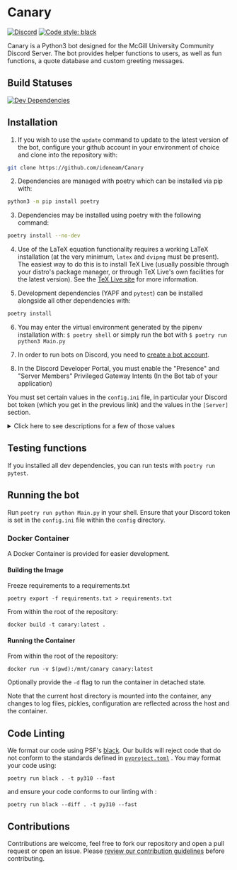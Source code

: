 # Canary

 [![Discord](https://img.shields.io/discord/236668784948019202.svg)](https://discord.gg/HDHvv58)
 [![Code style: black](https://img.shields.io/badge/code%20style-black-000000.svg)](https://github.com/psf/black)

Canary is a Python3 bot designed for the McGill University Community Discord Server. The bot provides helper functions to users, as well as fun functions, a quote database and custom greeting messages.

## Build Statuses

[![Dev Dependencies](https://github.com/idoneam/Canary/workflows/Dev%20Dependencies/badge.svg?branch=dev)](https://github.com/idoneam/Canary/actions?query=workflow%3A%22Dev+Dependencies%22+branch%3Adev)

## Installation

1. If you wish to use the `update` command to update to the latest version of the bot, configure your github account in
your environment of choice and clone into the repository with:

```bash
git clone https://github.com/idoneam/Canary
```

2. Dependencies are managed with poetry which can be installed via pip with:

```bash
python3 -m pip install poetry
```

3. Dependencies may be installed using poetry with the following command:

```bash
poetry install --no-dev
```

4. Use of the LaTeX equation functionality requires a working LaTeX installation (at the very minimum, `latex` and `dvipng` must be present). The easiest way to do this is to install TeX Live (usually possible through your distro's package manager, or through TeX Live's own facilities for the latest version). See the [TeX Live site](https://tug.org/texlive/) for more information.

5. Development dependencies (YAPF and `pytest`) can be installed alongside all other dependencies with:

```bash
poetry install
```

6. You may enter the virtual environment generated by the pipenv installation with: `$ poetry shell` or simply run the bot with `$ poetry run python3 Main.py`

7. In order to run bots on Discord, you need to [create a bot account](https://github.com/reactiflux/discord-irc/wiki/Creating-a-discord-bot-&-getting-a-token).

8. In the Discord Developer Portal, you must enable the "Presence" and "Server Members" Privileged Gateway Intents (In the Bot tab of your application)

You must set certain values in the `config.ini` file, in particular your Discord bot token (which you get in the previous link) and the values in the `[Server]` section.
<details><summary>Click here to see descriptions for a few of those values</summary><p>

(For values that use Discord IDs, see [this](https://support.discordapp.com/hc/en-us/articles/206346498-Where-can-I-find-my-User-Server-Message-ID-) to know how to find them)

* `[Discord]`
  * `Key`: Your Discord bot token.
* `[Server]`
    * `ServerID`: Your server ID.
    * `CommandPrefix`: What a message should begin with to be considered a command.
    * `BotName`: The name of your bot.
* `[Emoji]`
    * `UpvoteEmoji`: The name of your upvote emoji (for the score function).
    * `DownvoteEmoji`: The name of your downvote emoji.
    * `BannerVoteEmoji`: The name of the emoji that is used to vote on Banner of the Week Contests.
* `[Roles]`
    * `ModeratorRole`: The name of the role that your moderators have (for functions like DMing users).
    * `DeveloperRole`: The name of the role that your developers have (for functions like restarting the bot). This could be the same role than moderator.
    * `McgillianRole`: The name of the role that verified McGillians have.
    * `HonoraryMcGillianRole`: The name of the role that Honorary McGillians (verified Non-McGillians) have.
    * `BannerRemindersRole`: The name of the role that is pinged when a Banner of the Week Contest starts.
    * `BannerWinnerRole`: The name of the role that is given to users that win a Banner of the Week Contest.
    * `TrashTierBannerRole`: The name of the role that is given to users that are banned from submitting in Banner of the Week Contests.
    * `NoFoodSpottingRole`: The name of the role assigned to abusers of the foodspotting command that will prevent them from using it.
    * `SecretCrabbo`: The name of the role for users that wish to be pinged for secret crabbo celebrations.
* `[Channels]`
    * `ReceptionChannel`: The name of the channel that will receive messages sent to the bot through the `answer` command (and where messages sent by mods to users with the `dm` command will be logged)
    * `BannerOfTheWeekChannel`: The name of the channel where winning submissions for Banner of the Week Contests are sent.
    * `BannerSubmissionsChannel`: The name of the channel where submissions for Banner of the Week Contests are sent. This is where users vote.
    * `BannerConvertedChannel`: The name of the channel where the converted submissions for Banner of the Week Contests are sent. This is where the bot will fetch the winning banner.
    * `FoodSpottingChannel`: The name of the channel where foodspotting posts are sent.
    * `MetroStatusChannel`: The name of the channel where metro status alerts are sent.
    * `BotsChannel`: The name of the channel for bot spamming.
* `[Meta]`
  * `Repository`: The HTTPS remote for this repository, used by the `update` command as the remote when pulling.
* `[Logging]`
    * `LogLevel`: [See this for a list of levels](https://docs.python.org/3/library/logging.html#levels). Logs from exceptions and commands like `mix` and `bac` are at the `info` level. Logging messages from the level selected *and* from more severe levels will be sent to your logging file. For example, setting the level to `info` also sends logs from `warning`, `error` and `critical`, but not  from `debug`.
    * `LogFile`: The file where the logging output will be sent (will be created there by the bot if it doesn't exist). Note that all logs are sent there, including those destined for devs and those destined for mods.
    * `DevLogWebhookID`: Optional. If the ID of a webhook is input (and it's token below), logs destined for devs will also be sent to it. These values are contained in the discord webhook url: [discordapp.com/api/webhooks/WEBHOOK_ID/WEBHOOK_TOKEN](discordapp.com/api/webhooks/WEBHOOK_ID/WEBHOOK_TOKEN)
    * `DevLogWebhookToken`: Optional. See above.
    * `ModLogWebhookID`: Optional. If the ID of a webhook is input (and it's token below), logs destined for mods will also be sent to it. See the URL above to see how to find those values.
    * `ModLogWebhookToken`: Optional. See above.
* `[DB]`
  * `Schema`: Location of the Schema file that creates tables in the database (This file already exists so you shouldn't have to change this unless you rename it or change its location).
  * `Path`: Your database file path (will be created there by the bot if it doesn't exist).
* `[Helpers]`
  * `CourseTemplate`: McGill course schedule URL. **Changes every school year.**
  * `CourseSearchTemplate`: McGill course search URL. **Changes every school year.**
  * `GCWeatherURL`: Government of Canada weather URL. **Region-specific.**
  * `GCWeatherAlertURL`: Government of Canada weather alerts URL. **Region-specific.**
  * `TepidURL`: [TEPID](https://github.com/ctf/TEPID-Server) screensaver endpoint for printer status.
* `[Subscribers]`
  * `FoodRecallChannel`: Channel where you want CFIA recall notices posted.
  * `FoodRecallLocationFilter`: Regions you want to receive CFIA recall notices for.
  * `FoodSpottingChannel`: Channel where you want foodspotting posts to be sent, ideally in a dedicated channel.
  * `NoFoodSpottingRole`: Name of role assigned to abusers of the foodspotting command that will prevent them from using it.
  * `MetroStatusChannel`: Channel where you want metro status alerts to be sent, ideally in a dedicated channel with opt-in read permissions for users.
* `[Currency]`
  * `Name`: The name of the bot currency.
  * `Symbol`: The currency's symbol (e.g. `$`).
  * `Precision`: How many decimal digits after the decimal point are "official" for the currency.
  * `Initial`: How much currency is given out by the `initial_claim` command.
  * `SalaryBase`: *Currently unused.*
  * `Inflation`: *Currently unused.*
* `[IncomeTax]`: *Currently unused.*
* `[AssetTax]`: *Currently unused.*
* `[OtherTax]`: *Currently unused.*
* `[Betting]`:
  * `RollCases`: Intervals for `bet_roll`. For example, a value of `66, 90, 99, 100` gives the intervals
      `[1, 66]`, `[67, 90]`, `[91, 99]`, and `[100]`.
  * `RollReturns`: The multiplier return for each interval. For example, a value of `0, 2, 4, 10` with the intervals
      described above gives a 0x return for `random <= 66`, a 2x return for `66 < random <= 90`, a 4x return for
      `90 < random <= 99`, and a 10x return for `random == 100`.
* `[Images]`
    * `MaxImageSize`: Maximum image size to allow to be sent without compression, in bytes.
    * `ImageHistoryLimit`: Maximum amount of messages to check in history for an image before giving up.
    * `MaxRadius`: Maximum radius used for various image transformation functions.
    * `MaxIterations`: Maximum iterations allowed for various image transformation functions.
* `[Games]`:
    * `HangmanNormalWin`: Value of normal hangman win.
    * `HangmanCoolWin`: Value of cool hangman win.
    * `HangmanTimeOut`: Time before a hangman game will time out if not interacted with.
* `[AssignableRoles]`:
    * `Pronouns`: Comma separated list of pronoun roles in server.
    * `Fields`: Comma separated list of field of study roles in server.
    * `Faculties`: Comma separated list of faculty roles in server.
    * `Years`: Comma separated list of year roles in server.
    * `Generics`: Comma separated list of generic or meme roles in server.
</p>
</details>

## Testing functions

If you installed all dev dependencies, you can run tests with `poetry run pytest`.

## Running the bot

Run `poetry run python Main.py` in your shell. Ensure that your Discord token is set in the `config.ini` file within the `config` directory.

### Docker Container

A Docker Container is provided for easier development.

#### Building the Image

Freeze requirements to a requirements.txt

```
poetry export -f requirements.txt > requirements.txt
```

From within the root of the repository:

```
docker build -t canary:latest .
```

#### Running the Container

From within the root of the repository:

```
docker run -v $(pwd):/mnt/canary canary:latest
```

Optionally provide the `-d` flag to run the container in detached state.

Note that the current host directory is mounted into the container, any changes to log files, pickles, configuration are reflected
across the host and the container.

## Code Linting

We format our code using PSF's [black](https://github.com/psf/black). Our builds will reject code that do not conform to the standards defined in [`pyproject.toml`](https://black.readthedocs.io/en/stable/pyproject_toml.html) . You may format your code using:

```
poetry run black . -t py310 --fast
```

and ensure your code conforms to our linting with :

```
poetry run black --diff . -t py310 --fast
```

## Contributions

Contributions are welcome, feel free to fork our repository and open a pull request or open an issue. Please [review our contribution guidelines](https://github.com/idoneam/Canary/blob/dev/.github/contributing.md) before contributing.

